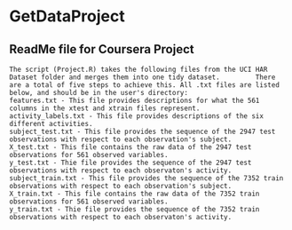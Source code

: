 # GetDataProject
## ReadMe file for Coursera Project

    The script (Project.R) takes the following files from the UCI HAR Dataset folder and merges them into one tidy dataset.         There are a total of five steps to achieve this. All .txt files are listed below, and should be in the user's directory:
    features.txt - This file provides descriptions for what the 561 columns in the xtest and xtrain files represent.
    activity_labels.txt - This file provides descriptions of the six different activities.
    subject_test.txt - This file provides the sequence of the 2947 test observations with respect to each observation's subject.
    X_test.txt - This file contains the raw data of the 2947 test observations for 561 observed variables.
    y_test.txt - Thie file provides the sequence of the 2947 test observations with respect to each observaton's activity.
    subject_train.txt - This file provides the sequence of the 7352 train observations with respect to each observation's subject.
    X_train.txt - This file contains the raw data of the 7352 train observations for 561 observed variables.
    y_train.txt - Thie file provides the sequence of the 7352 train observations with respect to each observaton's activity.
    
    
